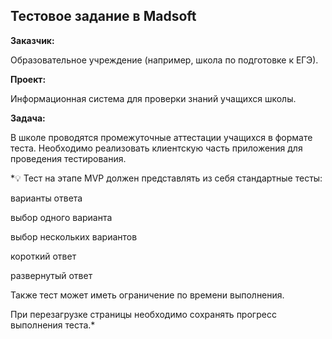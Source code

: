 ## Тестовое задание в Madsoft

**Заказчик:**

Образовательное учреждение (например, школа по подготовке к ЕГЭ).

**Проект:**

Информационная система для проверки знаний учащихся школы.

**Задача:**

В школе проводятся промежуточные аттестации учащихся в формате теста. Необходимо реализовать клиентскую часть приложения для проведения тестирования.

*💡 Тест на этапе MVP должен представлять из себя стандартные тесты:

варианты ответа

выбор одного варианта

выбор нескольких вариантов

короткий ответ

развернутый ответ

Также тест может иметь ограничение по времени выполнения.

При перезагрузке страницы необходимо сохранять прогресс выполнения теста.*

